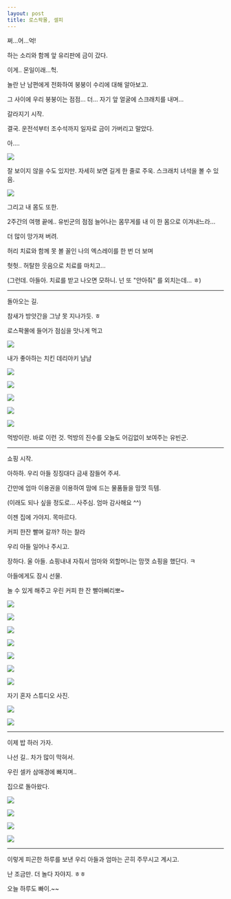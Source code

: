 ```yaml
---
layout: post
title: 로스팍몰, 셀피
---
```




쩌...어...억!

하는 소리와 함께 앞 유리판에 금이 갔다.

이게.. 몬일이래...헉.

놀란 난 남편에게 전화하여 붕붕이 수리에 대해 알아보고.

그 사이에 우리 붕붕이는 점점... 더... 자기 앞 얼굴에 스크래치를 내며...

갈라지기 시작.

결국. 운전석부터 조수석까지 일자로 금이 가버리고 말았다.

아....

![](http://3.bp.blogspot.com/-UODNxbyb94Q/VK4HJeKX-HI/AAAAAAAAFqo/J7mnfnUy0VI/s1600/1420689920359.jpeg)

잘 보이지 않을 수도 있지만. 자세히 보면 길게 한 줄로 주욱. 스크래치 녀석을 볼 수 있음.

![](http://4.bp.blogspot.com/--6DhhTew_cQ/VK4HJqurVzI/AAAAAAAAFqs/sS9X_fyXkR0/s1600/1420689923591.jpeg)


그리고 내 몸도 또한.

2주간의 여행 끝에.. 유빈군의 점점 늘어나는 몸무게를 내 이 한 몸으로 이겨내느라...

더 많이 망가져 버려.

허리 치료와 함께 못 볼 꼴인 나의 엑스레이를 한 번 더 보며

헛헛.. 허탈한 웃음으로  치료를 마치고...

(그런데. 아들아. 치료를 받고 나오면 모하니. 넌 또 "안아줘" 를 외치는데... ㅎ)

---

돌아오는 길.

참새가 방앗간을 그냥 못 지나가듯. ㅎ

로스팍몰에 들어가 점심을 맛나게 먹고

![](http://3.bp.blogspot.com/-KF68R1x_GXQ/VK4B4EX4bCI/AAAAAAAAFnQ/d1vqiWWGqrU/s1600/DSC02853.JPG)

내가 좋아하는 치킨 데리야키  냠냠

![](http://1.bp.blogspot.com/-UT6SB-JUWvY/VK4ByqABBfI/AAAAAAAAFm4/Gi7354U_7iQ/s1600/DSC02843.JPG)


![](http://2.bp.blogspot.com/-I0nESS8_G6M/VK4BypVedCI/AAAAAAAAFmw/cqHAdLijxWI/s1600/DSC02845.JPG)


![](http://4.bp.blogspot.com/-6HLMHbvVKEE/VK4BynPZAVI/AAAAAAAAFm0/0Si4bK6nUyo/s1600/DSC02849.JPG)


![](http://1.bp.blogspot.com/-vfJGTvSoNOI/VK4B15wYdSI/AAAAAAAAFnA/T5RAoNqX4bo/s1600/DSC02850.JPG)


![](http://3.bp.blogspot.com/-VEwlO8ut1i0/VK4B3egAxGI/AAAAAAAAFnM/R4iHM5dm9Zk/s1600/DSC02852.JPG)

먹방이란. 바로 이런 것. 먹방의 진수를 오늘도 어김없이 보여주는 유빈군.

---

쇼핑 시작.

아하하. 우리 아들 징징대다 금새 잠들어 주셔.

간만에 엄마 이용권을 이용하여 맘에 드는 물품들을 맘껏 득템.

(이래도 되나 싶을 정도로... 사주심. 엄마 감사해요 ^^)

이젠 집에 가야지. 목마르다.

커피 한잔 빨며 갈까? 하는 찰라

우리 아들 일어나 주시고.

장하다. 울 아들. 쇼핑내내 자줘서 엄마와 외할머니는 맘껏 쇼핑을 했단다. ㅋ

아들에게도 잠시 선물.

놀 수 있게 해주고 우린 커피 한 잔 빨아삐리뽀~

![](http://3.bp.blogspot.com/-bV8I5DFvKjQ/VK4B94QTtKI/AAAAAAAAFno/eoEnlyiadgI/s1600/DSC02855.JPG)


![](http://3.bp.blogspot.com/-Cia66Sg_Pfo/VK4CJHrM_9I/AAAAAAAAFog/8YhEEm7XvgI/s1600/DSC02866.JPG)


![](http://1.bp.blogspot.com/-2WJ1fUHZWT0/VK4CIJunhyI/AAAAAAAAFoY/VztDdUaZ4mE/s1600/DSC02865.JPG)


![](http://3.bp.blogspot.com/-GING4fkRHTc/VK4CF6tdc9I/AAAAAAAAFoQ/Jcvb1jEHEaw/s1600/DSC02864.JPG)


![](http://3.bp.blogspot.com/-8kRusD7b_ng/VK4CEoIrK0I/AAAAAAAAFoI/Z7E4MY4FGyY/s1600/DSC02863.JPG)


![](http://3.bp.blogspot.com/-KmnSGdUvQko/VK4CC1741qI/AAAAAAAAFoA/tYNUuFBY0ps/s1600/DSC02862.JPG)


![](http://1.bp.blogspot.com/-npwZet529UI/VK4CBOyd-dI/AAAAAAAAFn4/IK6tpGNwY2k/s1600/DSC02861.JPG)

자기 혼자 스튜디오 사진.

![](http://2.bp.blogspot.com/-ahW-LPX8zOw/VK4Db4O1xlI/AAAAAAAAFp0/p6kAADjBDRc/s1600/DSC02860.JPG)


![](http://3.bp.blogspot.com/-OuBx1njw1_8/VK4B_RI5R_I/AAAAAAAAFnw/kboUN1yte3s/s1600/DSC02858.JPG)


--- 

이제 밥 하러 가자.

나선 길.. 차가 많이 막혀서.

우린 셀카 삼매경에 빠지며..

집으로 돌아왔다.

![](http://1.bp.blogspot.com/-EeEwh1QqKsw/VK4CMmLiZ_I/AAAAAAAAFow/FNKDk1LIKEw/s1600/DSC02868.JPG)


![](http://4.bp.blogspot.com/-iL-mCiCZBA8/VK4CPxLpYKI/AAAAAAAAFpA/jaFdwkdejDs/s1600/DSC02870.JPG)


![](http://3.bp.blogspot.com/-4VqTt1t1_rc/VK4CQ7bK1II/AAAAAAAAFpI/mFqaKV4vSoA/s1600/DSC02871.JPG)


![](http://1.bp.blogspot.com/-RuxdvP0fYPI/VK4CT_UNVHI/AAAAAAAAFpY/XuxG3-KgQKc/s1600/DSC02873.JPG)


---

이렇게 피곤한 하루를 보낸 우리 아들과 엄마는 곤히 주무시고 계시고.

난 조금만. 더 놀다 자야지. ㅎㅎ

오늘 하루도 빠이.~~

